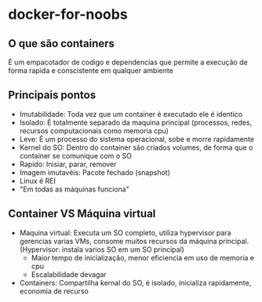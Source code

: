 # docker-for-noobs

## O que são containers
É um empacotador de codigo e dependencias que permite a execução de forma rapida e conscistente em qualquer ambiente

## Principais pontos
- Imutabilidade: Toda vez que um container é executado ele é identico
- Isolado: É totalmente separado da maquina principal (processos, redes, recursos computacionais como memoria cpu)
- Leve: É um processo do sistema operacional, sobe e morre rapidamente
- Kernel do SO: Dentro do container são criados volumes, de forma que o container se comunique com o SO
- Rapido: Inisiar, parar, remover
- Imagem imutavéis: Pacote fechado (snapshot)
- Linux é REI
- "Em todas as máquinas funciona"

## Container VS Máquina virtual
- Maquina virtual: Executa um SO completo, utiliza hypervisor para gerencias varias VMs, consome muitos recursos da máquina principal. (Hypervisor: instala varios SO em um SO principal)
  - Maior tempo de inicialização, menor eficiencia em uso de memoria e cpu
  - Escalabilidade devagar
- Containers: Compartilha kernal do SO, é isolado, inicializa rapidamente, economia de recurso

